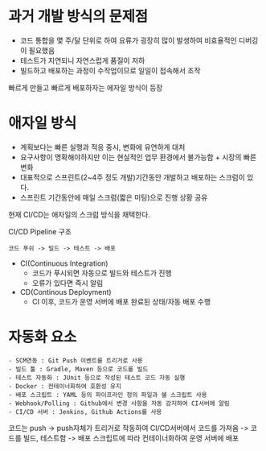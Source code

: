 # 과거 개발 방식의 문제점
- 코드 통합을 몇 주/달 단위로 하여 요류가 굉장히 많이 발생하여 비효율적인 디버깅이 필요했음
- 테스트가 지연되니 자연스럽게 품질이 저하
- 빌드하고 배포하는 과정이 수작업이므로 일일이 접속해서 조작

빠르게 만들고 빠르게 배포하자는 에자일 방식이 등장

# 애자일 방식
- 계획보다는 빠른 실행과 적응 중시, 변화에 유연하게 대처
- 요구사항이 명확해야하지만 이는 현실적인 업무 환경에서 불가능함 + 시장의 빠른 변화
- 대표적으로 스프린트(2~4주 정도 개발)기간동안 개발하고 배포하는 스크럼이 있다.
- 스프린트 기간동안에 매일 스크럼(짧은 미팅)으로 진행 상황 공유

현재 CI/CD는 애자일의 스크럼 방식을 채택한다.

CI/CD Pipeline 구조

    코드 푸쉬 -> 빌드 -> 테스트 -> 배포

- CI(Continuous Integration)
    - 코드가 푸시되면 자동으로 빌드와 테스트가 진행
    - 오류가 있다면 즉시 알림
- CD(Continous Deployment)
    - CI 이후, 코드가 운영 서버에 배포 완료된 상태/자동 배포 수행

# 자동화 요소

    - SCM연동 : Git Push 이벤트를 트리거로 사용
    - 빌드 툴 : Gradle, Maven 등으로 코드를 빌드
    - 테스트 자동화 : JUnit 등으로 작성된 테스트 코드 자동 실행
    - Docker : 컨테이너화하여 호환성 유지
    - 배포 스크립트 : YAML 등의 파이프라인 정의 파일과 쉘 스크립트 사용
    - Webhook/Polling : Github에서 변경 사항을 자동 감지하여 CI서버에 알림
    - CI/CD 서버 : Jenkins, Github Actions를 사용

코드는 push -> push자체가 트리거로 작동하여 CI/CD서버에서 코드를 가져옴 -> 코드를 빌드, 테스트함 -> 배포 스크립트에 따라 컨테이너화하여 운영 서버에 배포